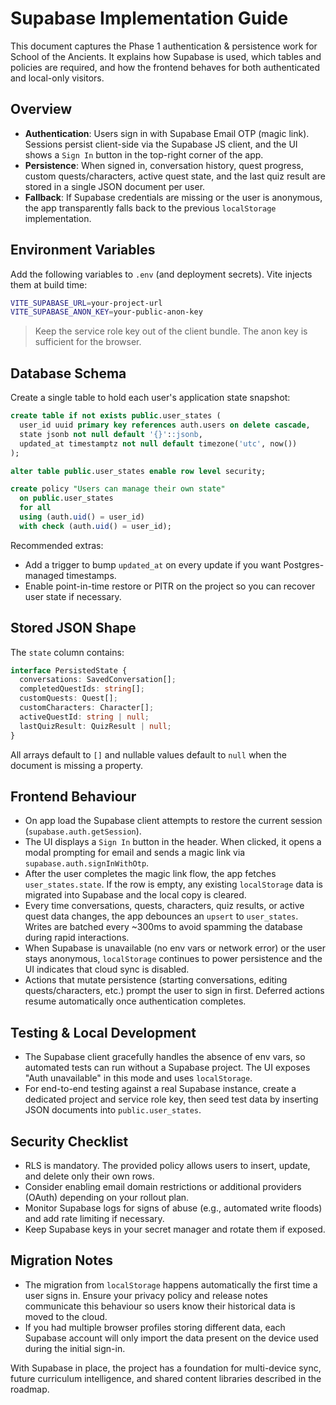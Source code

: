 # Supabase Implementation Guide

This document captures the Phase 1 authentication & persistence work for School of the Ancients. It explains how Supabase is
used, which tables and policies are required, and how the frontend behaves for both authenticated and local-only visitors.

## Overview

- **Authentication**: Users sign in with Supabase Email OTP (magic link). Sessions persist client-side via the Supabase JS
  client, and the UI shows a `Sign In` button in the top-right corner of the app.
- **Persistence**: When signed in, conversation history, quest progress, custom quests/characters, active quest state, and
  the last quiz result are stored in a single JSON document per user.
- **Fallback**: If Supabase credentials are missing or the user is anonymous, the app transparently falls back to the previous
  `localStorage` implementation.

## Environment Variables

Add the following variables to `.env` (and deployment secrets). Vite injects them at build time:

```bash
VITE_SUPABASE_URL=your-project-url
VITE_SUPABASE_ANON_KEY=your-public-anon-key
```

> Keep the service role key out of the client bundle. The anon key is sufficient for the browser.

## Database Schema

Create a single table to hold each user's application state snapshot:

```sql
create table if not exists public.user_states (
  user_id uuid primary key references auth.users on delete cascade,
  state jsonb not null default '{}'::jsonb,
  updated_at timestamptz not null default timezone('utc', now())
);

alter table public.user_states enable row level security;

create policy "Users can manage their own state"
  on public.user_states
  for all
  using (auth.uid() = user_id)
  with check (auth.uid() = user_id);
```

Recommended extras:

- Add a trigger to bump `updated_at` on every update if you want Postgres-managed timestamps.
- Enable point-in-time restore or PITR on the project so you can recover user state if necessary.

## Stored JSON Shape

The `state` column contains:

```ts
interface PersistedState {
  conversations: SavedConversation[];
  completedQuestIds: string[];
  customQuests: Quest[];
  customCharacters: Character[];
  activeQuestId: string | null;
  lastQuizResult: QuizResult | null;
}
```

All arrays default to `[]` and nullable values default to `null` when the document is missing a property.

## Frontend Behaviour

- On app load the Supabase client attempts to restore the current session (`supabase.auth.getSession`).
- The UI displays a `Sign In` button in the header. When clicked, it opens a modal prompting for email and sends a magic link via
  `supabase.auth.signInWithOtp`.
- After the user completes the magic link flow, the app fetches `user_states.state`. If the row is empty, any existing
  `localStorage` data is migrated into Supabase and the local copy is cleared.
- Every time conversations, quests, characters, quiz results, or active quest data changes, the app debounces an `upsert`
  to `user_states`. Writes are batched every ~300ms to avoid spamming the database during rapid interactions.
- When Supabase is unavailable (no env vars or network error) or the user stays anonymous, `localStorage` continues to power
  persistence and the UI indicates that cloud sync is disabled.
- Actions that mutate persistence (starting conversations, editing quests/characters, etc.) prompt the user to sign in first.
  Deferred actions resume automatically once authentication completes.

## Testing & Local Development

- The Supabase client gracefully handles the absence of env vars, so automated tests can run without a Supabase project. The
  UI exposes "Auth unavailable" in this mode and uses `localStorage`.
- For end-to-end testing against a real Supabase instance, create a dedicated project and service role key, then seed test data
  by inserting JSON documents into `public.user_states`.

## Security Checklist

- RLS is mandatory. The provided policy allows users to insert, update, and delete only their own rows.
- Consider enabling email domain restrictions or additional providers (OAuth) depending on your rollout plan.
- Monitor Supabase logs for signs of abuse (e.g., automated write floods) and add rate limiting if necessary.
- Keep Supabase keys in your secret manager and rotate them if exposed.

## Migration Notes

- The migration from `localStorage` happens automatically the first time a user signs in. Ensure your privacy policy and release
  notes communicate this behaviour so users know their historical data is moved to the cloud.
- If you had multiple browser profiles storing different data, each Supabase account will only import the data present on the
  device used during the initial sign-in.

With Supabase in place, the project has a foundation for multi-device sync, future curriculum intelligence, and shared content
libraries described in the roadmap.
